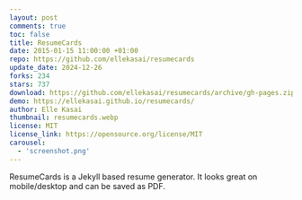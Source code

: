 ```yaml
---
layout: post
comments: true
toc: false
title: ResumeCards
date: 2015-01-15 11:00:00 +01:00
repo: https://github.com/ellekasai/resumecards
update_date: 2024-12-26
forks: 234
stars: 737
download: https://github.com/ellekasai/resumecards/archive/gh-pages.zip
demo: https://ellekasai.github.io/resumecards/
author: Elle Kasai
thumbnail: resumecards.webp
license: MIT
license_link: https://opensource.org/license/MIT
carousel:
  - 'screenshot.png'
---
```


ResumeCards is a Jekyll based resume generator. It looks great on mobile/desktop and can be saved as PDF.
